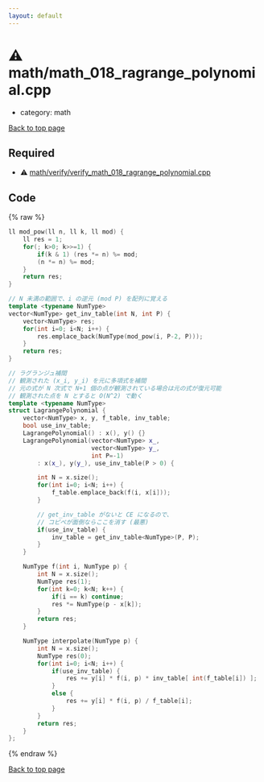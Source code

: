 ```yaml
---
layout: default
---
```


<!-- mathjax config similar to math.stackexchange -->
<script type="text/javascript" async
  src="https://cdnjs.cloudflare.com/ajax/libs/mathjax/2.7.5/MathJax.js?config=TeX-MML-AM_CHTML">
</script>
<script type="text/x-mathjax-config">
  MathJax.Hub.Config({
    TeX: { equationNumbers: { autoNumber: "AMS" }},
    tex2jax: {
      inlineMath: [ ['$','$'] ],
      processEscapes: true
    },
    "HTML-CSS": { matchFontHeight: false },
    displayAlign: "left",
    displayIndent: "2em"
  });
</script>

<script type="text/javascript" src="https://cdnjs.cloudflare.com/ajax/libs/jquery/3.4.1/jquery.min.js"></script>
<script src="https://cdn.jsdelivr.net/npm/jquery-balloon-js@1.1.2/jquery.balloon.min.js" integrity="sha256-ZEYs9VrgAeNuPvs15E39OsyOJaIkXEEt10fzxJ20+2I=" crossorigin="anonymous"></script>
<script type="text/javascript" src="../../assets/js/copy-button.js"></script>
<link rel="stylesheet" href="../../assets/css/copy-button.css" />


# :warning: math/math_018_ragrange_polynomial.cpp
* category: math


[Back to top page](../../index.html)



## Required
* :warning: [math/verify/verify_math_018_ragrange_polynomial.cpp](verify/verify_math_018_ragrange_polynomial.cpp.html)


## Code
{% raw %}
```cpp
ll mod_pow(ll n, ll k, ll mod) {
    ll res = 1;
    for(; k>0; k>>=1) {
        if(k & 1) (res *= n) %= mod;
        (n *= n) %= mod;
    }
    return res;
}

// N 未満の範囲で、i の逆元 (mod P) を配列に覚える
template <typename NumType>
vector<NumType> get_inv_table(int N, int P) {
    vector<NumType> res;
    for(int i=0; i<N; i++) {
        res.emplace_back(NumType(mod_pow(i, P-2, P)));
    }
    return res;
}

// ラグランジュ補間
// 観測された (x_i, y_i) を元に多項式を補間
// 元の式が N 次式で N+1 個の点が観測されている場合は元の式が復元可能
// 観測された点を N とすると O(N^2) で動く
template <typename NumType>
struct LagrangePolynomial {
    vector<NumType> x, y, f_table, inv_table;
    bool use_inv_table;
    LagrangePolynomial() : x(), y() {}
    LagrangePolynomial(vector<NumType> x_,
                       vector<NumType> y_,
                       int P=-1)
        : x(x_), y(y_), use_inv_table(P > 0) {

        int N = x.size();
        for(int i=0; i<N; i++) {
            f_table.emplace_back(f(i, x[i]));
        }

        // get_inv_table がないと CE になるので、
        // コピペが面倒ならここを消す (最悪)
        if(use_inv_table) {
            inv_table = get_inv_table<NumType>(P, P);
        }
    }

    NumType f(int i, NumType p) {
        int N = x.size();
        NumType res(1);
        for(int k=0; k<N; k++) {
            if(i == k) continue;
            res *= NumType(p - x[k]);
        }
        return res;
    }

    NumType interpolate(NumType p) {
        int N = x.size();
        NumType res(0);
        for(int i=0; i<N; i++) {
            if(use_inv_table) {
                res += y[i] * f(i, p) * inv_table[ int(f_table[i]) ];
            }
            else {
                res += y[i] * f(i, p) / f_table[i];
            }
        }
        return res;
    }
};

```
{% endraw %}

[Back to top page](../../index.html)

